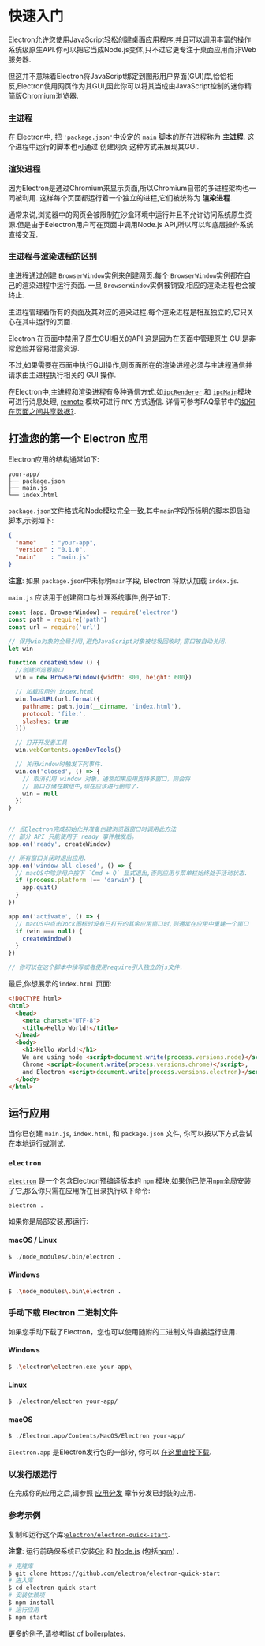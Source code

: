 # 快速入门

Electron允许您使用JavaScript轻松创建桌面应用程序,并且可以调用丰富的操作系统级原生API.你可以把它当成Node.js变体,只不过它更专注于桌面应用而非Web服务器.

但这并不意味着Electron将JavaScript绑定到图形用户界面(GUI)库,恰恰相反,Electron使用网页作为其GUI,因此你可以将其当成由JavaScript控制的迷你精简版Chromium浏览器.

### 主进程

在 Electron中, 把  `'package.json'`中设定的 `main` 脚本的所在进程称为 __主进程__. 这个进程中运行的脚本也可通过 创建网页 这种方式来展现其GUI.

### 渲染进程

因为Electron是通过Chromium来显示页面,所以Chromium自带的多进程架构也一同被利用. 这样每个页面都运行着一个独立的进程,它们被统称为 __渲染进程__.

通常来说,浏览器中的网页会被限制在沙盒环境中运行并且不允许访问系统原生资源.但是由于Eelectron用户可在页面中调用Node.js API,所以可以和底层操作系统直接交互.

### 主进程与渲染进程的区别

主进程通过创建 `BrowserWindow`实例来创建网页.每个 `BrowserWindow`实例都在自己的渲染进程中运行页面. 一旦 `BrowserWindow`实例被销毁,相应的渲染进程也会被终止.

主进程管理着所有的页面及其对应的渲染进程.每个渲染进程是相互独立的,它只关心在其中运行的页面.

Electron 在页面中禁用了原生GUI相关的API,这是因为在页面中管理原生 GUI是非常危险并容易泄露资源.

不过,如果需要在页面中执行GUI操作,则页面所在的渲染进程必须与主进程通信并请求由主进程执行相关的 GUI 操作.

在Electron中,主进程和渲染进程有多种通信方式,如[`ipcRenderer`](../api/ipc-renderer.md) 和 [`ipcMain`](../api/ipc-main.md)模块可进行消息处理, [remote](../api/remote.md) 模块可进行 `RPC` 方式通信. 详情可参考FAQ章节中的[如何在页面之间共享数据?][share-data].                            

## 打造您的第一个 Electron 应用

Electron应用的结构通常如下:
```text
your-app/
├── package.json
├── main.js
└── index.html
```

`package.json`文件格式和Node模块完全一致,其中`main`字段所标明的脚本即启动脚本,示例如下:
```json
{
  "name"    : "your-app",
  "version" : "0.1.0",
  "main"    : "main.js"
}
```

__注意__: 如果 `package.json`中未标明`main`字段, Electron 将默认加载 `index.js`.

`main.js` 应该用于创建窗口与处理系统事件,例子如下:

```javascript
const {app, BrowserWindow} = require('electron')
const path = require('path')
const url = require('url')

// 保持win对象的全局引用,避免JavaScript对象被垃圾回收时,窗口被自动关闭.
let win

function createWindow () {
  //创建浏览器窗口
  win = new BrowserWindow({width: 800, height: 600})

  // 加载应用的 index.html
  win.loadURL(url.format({
    pathname: path.join(__dirname, 'index.html'),
    protocol: 'file:',
    slashes: true
  }))

  // 打开开发者工具
  win.webContents.openDevTools()

  // 关闭window时触发下列事件.
  win.on('closed', () => {
    // 取消引用 window 对象，通常如果应用支持多窗口，则会将
    // 窗口存储在数组中,现在应该进行删除了.
    win = null
  })
}


// 当Electron完成初始化并准备创建浏览器窗口时调用此方法
// 部分 API 只能使用于 ready 事件触发后。
app.on('ready', createWindow)

// 所有窗口关闭时退出应用.
app.on('window-all-closed', () => {
  // macOS中除非用户按下 `Cmd + Q` 显式退出,否则应用与菜单栏始终处于活动状态.
  if (process.platform !== 'darwin') {
    app.quit()
  }
})

app.on('activate', () => {
  // macOS中点击Dock图标时没有已打开的其余应用窗口时,则通常在应用中重建一个窗口
  if (win === null) {
    createWindow()
  }
})

// 你可以在这个脚本中续写或者使用require引入独立的js文件.
```

最后,你想展示的`index.html` 页面:

```html
<!DOCTYPE html>
<html>
  <head>
    <meta charset="UTF-8">
    <title>Hello World!</title>
  </head>
  <body>
    <h1>Hello World!</h1>
    We are using node <script>document.write(process.versions.node)</script>,
    Chrome <script>document.write(process.versions.chrome)</script>,
    and Electron <script>document.write(process.versions.electron)</script>.
  </body>
</html>
```

## 运行应用

当你已创建 `main.js`, `index.html`, 和 `package.json` 文件, 你可以按以下方式尝试在本地运行或测试.

### `electron`

[`electron`](https://github.com/electron-userland/electron-prebuilt) 是一个包含Electron预编译版本的 `npm` 模块,如果你已使用`npm`全局安装了它,那么你只需在应用所在目录执行以下命令:

```bash
electron .
```

如果你是局部安装,那运行:

#### macOS / Linux

```bash
$ ./node_modules/.bin/electron .
```

#### Windows

```bash
$ .\node_modules\.bin\electron .
```

### 手动下载 Electron 二进制文件

如果您手动下载了Electron，您也可以使用随附的二进制文件直接运行应用.

#### Windows

```bash
$ .\electron\electron.exe your-app\
```

#### Linux

```bash
$ ./electron/electron your-app/
```

#### macOS

```bash
$ ./Electron.app/Contents/MacOS/Electron your-app/
```

`Electron.app` 是Electron发行包的一部分, 你可以 [在这里直接下载](https://github.com/electron/electron/releases).              

### 以发行版运行

在完成你的应用之后,请参照 [应用分发](./application-distribution.md) 章节分发已封装的应用.

### 参考示例

复制和运行这个库:[`electron/electron-quick-start`](https://github.com/electron/electron-quick-start).

 **注意**: 运行前确保系统已安装[Git](https://git-scm.com) 和 [Node.js](https://nodejs.org/en/download/) (包括[npm](https://npmjs.org)) .

```bash
# 克隆库
$ git clone https://github.com/electron/electron-quick-start
# 进入库
$ cd electron-quick-start
# 安装依赖项
$ npm install
# 运行应用
$ npm start
```

更多的例子,请参考[list of boilerplates](https://electron.atom.io/community/#boilerplates).

[share-data]: ../faq.md#how-to-share-data-between-web-pages
